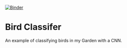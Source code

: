 [![Binder](https://mybinder.org/badge_logo.svg)](https://mybinder.org/v2/gh/alephthoughts/bird-classifier/master?urlpath=voila%2Frender%2FBird-App.ipynb)
# Bird Classifer

An example of classifying birds in my Garden with a CNN.